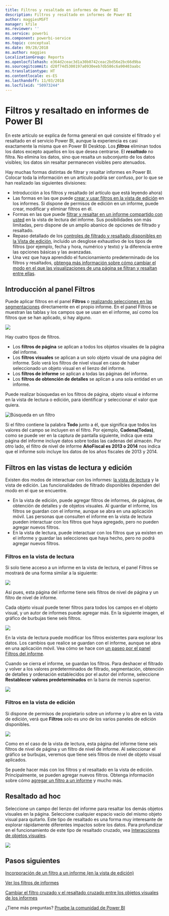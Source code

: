 ```yaml
---
title: Filtros y resaltado en informes de Power BI
description: Filtros y resaltado en informes de Power BI
author: maggiesMSFT
manager: kfile
ms.reviewer: ''
ms.service: powerbi
ms.component: powerbi-service
ms.topic: conceptual
ms.date: 09/28/2018
ms.author: maggies
LocalizationGroup: Reports
ms.openlocfilehash: e364d2ceac3d1a30b0742ceac2bd56e2bc66d9ba
ms.sourcegitcommit: d20f74d5300197a0930eeb7db586c6a90403aabc
ms.translationtype: HT
ms.contentlocale: es-ES
ms.lasthandoff: 11/03/2018
ms.locfileid: "50973244"
---
```

# <a name="about-filters-and-highlighting-in-power-bi-reports"></a>Filtros y resaltado en informes de Power BI
 En este artículo se explica de forma general en qué consiste el filtrado y el resaltado en el servicio Power BI, aunque la experiencia es casi exactamente la misma que en Power BI Desktop. Los ***filtros*** eliminan todos los datos excepto aquellos en los que desea centrarse. El ***resaltado*** no filtra. No elimina los datos, sino que resalta un subconjunto de los datos visibles; los datos sin resaltar permanecen visibles pero atenuados.

Hay muchas formas distintas de filtrar y resaltar informes en Power BI. Colocar toda la información en un artículo podría ser confuso, por lo que se han realizado las siguientes divisiones:

* Introducción a los filtros y resaltado (el artículo que está leyendo ahora)
* Las formas en las que puede [crear y usar filtros en la vista de edición](power-bi-report-add-filter.md) en los informes. Si dispone de permisos de edición en un informe, puede crear, modificar y eliminar filtros en él.
* Formas en las que puede [filtrar y resaltar en un informe compartido con usted](consumer/end-user-reading-view.md) en la vista de lectura del informe. Sus posibilidades son más limitadas, pero dispone de un amplio abanico de opciones de filtrado y resaltado.  
* Repaso detallado de los [controles de filtrado y resaltado disponibles en la Vista de edición](consumer/end-user-report-filter.md), incluido un desglose exhaustivo de los tipos de filtros (por ejemplo, fecha y hora, numérico y texto) y la diferencia entre las opciones básicas y las avanzadas.
* Una vez que haya aprendido el funcionamiento predeterminado de los filtros y resaltados, [obtenga más información sobre cómo cambiar el modo en el que las visualizaciones de una página se filtran y resaltan entre ellas](consumer/end-user-interactions.md).

## <a name="intro-to-the-filters-pane"></a>Introducción al panel Filtros

Puede aplicar filtros en el panel **Filtros** o [realizando selecciones en las segmentaciones](visuals/power-bi-visualization-slicers.md) directamente en el propio informe. En el panel Filtros se muestran las tablas y los campos que se usan en el informe, así como los filtros que se han aplicado, si hay alguno. 

![](media/power-bi-reports-filters-and-highlighting/power-bi-add-filter-reading-view.png)

Hay cuatro tipos de filtros.

- Los **filtros de página** se aplican a todos los objetos visuales de la página del informe.     
- Los **filtros visuales** se aplican a un solo objeto visual de una página del informe. Solo verá los filtros de nivel visual en caso de haber seleccionado un objeto visual en el lienzo del informe.    
- Los **filtros de informe** se aplican a todas las páginas del informe.    
- Los **filtros de obtención de detalles** se aplican a una sola entidad en un informe.    

Puede realizar búsquedas en los filtros de página, objeto visual e informe en la vista de lectura o edición, para identificar y seleccionar el valor que quiera. 

![Búsqueda en un filtro](media/power-bi-reports-filters-and-highlighting/power-bi-search-filter.png)

Si el filtro contiene la palabra **Todo** junto a él, que significa que todos los valores del campo se incluyen en el filtro.  Por ejemplo, **Cadena(Todas)**, como se puede ver en la captura de pantalla siguiente, indica que esta página del informe incluye datos sobre todas las cadenas del almacén.  Por otro lado, el filtro de nivel de informe **AñoFiscal es 2013 o 2014** nos indica que el informe solo incluye los datos de los años fiscales de 2013 y 2014.

## <a name="filters-in-reading-or-editing-view"></a>Filtros en las vistas de lectura y edición
Existen dos modos de interactuar con los informes: [la vista de lectura](consumer/end-user-reading-view.md) y la vista de edición. Las funcionalidades de filtrado disponibles dependen del modo en el que se encuentre.

* En la vista de edición, puede agregar filtros de informes, de páginas, de obtención de detalles y de objetos visuales. Al guardar el informe, los filtros se guardan con el informe, aunque se abra en una aplicación móvil. Las personas que consulten el informe en la vista de lectura pueden interactuar con los filtros que haya agregado, pero no pueden agregar nuevos filtros.
* En la vista de lectura, puede interactuar con los filtros que ya existen en el informe y guardar las selecciones que haya hecho, pero no podrá agregar nuevos filtros.

### <a name="filters-in-reading-view"></a>Filtros en la vista de lectura
Si solo tiene acceso a un informe en la vista de lectura, el panel Filtros se mostrará de una forma similar a la siguiente:

![](media/power-bi-reports-filters-and-highlighting/power-bi-filter-reading-view.png)

Así pues, esta página del informe tiene seis filtros de nivel de página y un filtro de nivel de informe.

Cada objeto visual puede tener filtros para todos los campos en el objeto visual, y un autor de informes puede agregar más. En la siguiente imagen, el gráfico de burbujas tiene seis filtros.

![](media/power-bi-reports-filters-and-highlighting/power-bi-filter-visual-level.png)

En la vista de lectura puede modificar los filtros existentes para explorar los datos. Los cambios que realice se guardan con el informe, aunque se abra en una aplicación móvil. Vea cómo se hace con [un paseo por el panel Filtros del informe](consumer/end-user-report-filter.md).

Cuando se cierra el informe, se guardan los filtros. Para deshacer el filtrado y volver a los valores predeterminados de filtrado, segmentación, obtención de detalles y ordenación establecidos por el autor del informe, seleccione **Restablecer valores predeterminados** en la barra de menús superior.

![](media/power-bi-reports-filters-and-highlighting/power-bi-reset-to-default.png)

### <a name="filters-in-editing-view"></a>Filtros en la vista de edición
Si dispone de permisos de propietario sobre un informe y lo abre en la vista de edición, verá que **Filtros** solo es uno de los varios paneles de edición disponibles.

![](media/power-bi-reports-filters-and-highlighting/power-bi-add-filter-editing-view.png)

Como en el caso de la vista de lectura, esta página del informe tiene seis filtros de nivel de página y un filtro de nivel de informe. Al seleccionar el gráfico se burbujas, veremos que tiene seis filtros de nivel de objeto visual aplicados.

Se puede hacer más con los filtros y el resaltado en la vista de edición. Principalmente, se pueden agregar nuevos filtros. Obtenga información sobre cómo [agregar un filtro a un informe](power-bi-report-add-filter.md) y mucho más.

## <a name="ad-hoc-highlighting"></a>Resaltado ad hoc
Seleccione un campo del lienzo del informe para resaltar los demás objetos visuales en la página. Seleccione cualquier espacio vacío del mismo objeto visual para quitarlo. Este tipo de resaltado es una forma muy interesante de explorar rápidamente diferentes impactos sobre los datos. Para profundizar en el funcionamiento de este tipo de resaltado cruzado, vea [Interacciones de objetos visuales](consumer/end-user-interactions.md).

![](media/power-bi-reports-filters-and-highlighting/power-bi-adhoc-filter.gif)


## <a name="next-steps"></a>Pasos siguientes
[Incorporación de un filtro a un informe (en la vista de edición)](power-bi-report-add-filter.md)

[Ver los filtros de informes](consumer/end-user-report-filter.md)

[Cambiar el filtro cruzado y el resaltado cruzado entre los objetos visuales de los informes](consumer/end-user-interactions.md)

¿Tiene más preguntas? [Pruebe la comunidad de Power BI](http://community.powerbi.com/)

